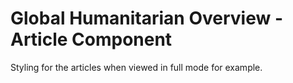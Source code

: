 Global Humanitarian Overview - Article Component
================================================

Styling for the articles when viewed in full mode for example.
